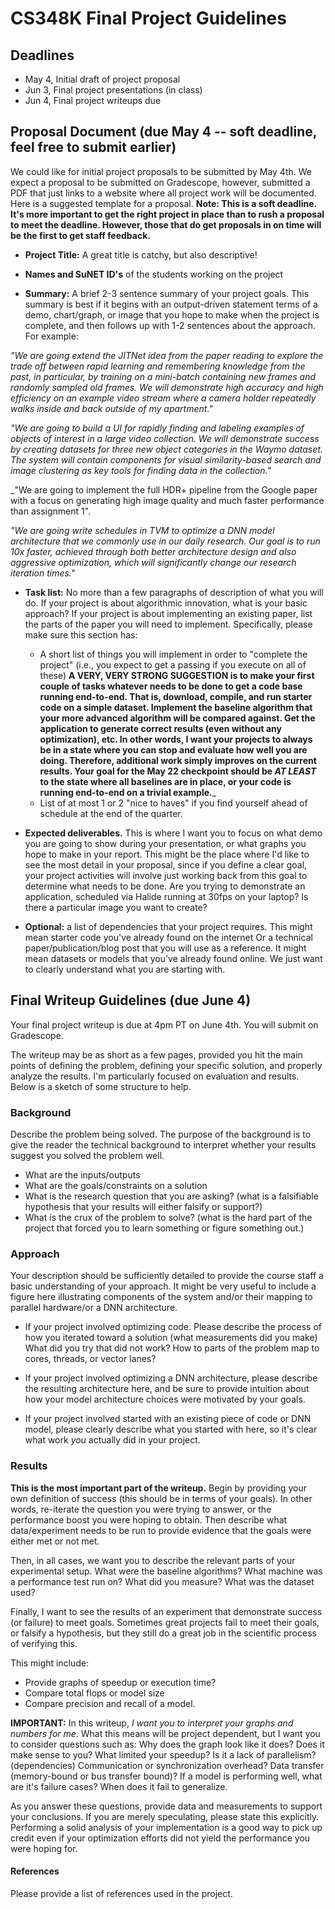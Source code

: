 # CS348K Final Project Guidelines

## Deadlines

  * May 4, Initial draft of project proposal
  * Jun 3, Final project presentations (in class)
  * Jun 4, Final project writeups due

## Proposal Document (due May 4 -- soft deadline, feel free to submit earlier)

We could like for initial project proposals to be submitted by May 4th.  We expect a proposal to be submitted on Gradescope, however, submitted a PDF that just links to a website where all project work will be documented.  Here is a suggested template for a proposal.  __Note: This is a soft deadline.  It's more important to get the right project in place than to rush a proposal to meet the deadline.  However, those that do get proposals in on time will be the first to get staff feedback.__

* __Project Title:__  A great title is catchy, but also descriptive!

* __Names and SuNET ID's__ of the students working on the project

* __Summary:__ A brief 2-3 sentence summary of your project goals.  This summary is best if it begins with an output-driven statement terms of a demo, chart/graph, or image that you hope to make when the project is complete, and then follows up with 1-2 sentences about the approach.  For example:

_"We are going extend the JITNet idea from the paper reading to explore the trade off between rapid learning and remembering knowledge from the past, in particular, by training on a mini-batch containing new frames and randomly sampled old frames. We will demonstrate high accuracy and high efficiency on an example video stream where a camera holder repeatedly walks inside and back outside of my apartment."_

 _"We are going to build a UI for rapidly finding and labeling examples of objects of interest in a large video collection.  We will demonstrate success by creating datasets for three new object categories in the Waymo dataset.  The system will contain components for visual similarity-based search and image clustering as key tools for finding data in the collection."_

_"We are going to implement the full HDR+ pipeline from the Google paper with a focus on generating high image quality and much faster performance than assignment 1".
 
 _"We are going write schedules in TVM to optimize a DNN model architecture that we commonly use in our daily research.  Our goal is to run 10x faster, achieved through both better architecture design and also aggressive optimization, which will significantly change our research iteration times."_ 

* __Task list:__ No more than a few paragraphs of description of what you will do.  If your project is about algorithmic innovation, what is your basic approach?  If your project is about implementing an existing paper, list the parts of the paper you will need to implement.  Specifically, please make sure this section has:
  * A short list of things you will implement in order to "complete the project" (i.e., you expect to get a passing if you execute on all of these)  __A VERY, VERY STRONG SUGGESTION is to make your first couple of tasks whatever needs to be done to get a code base running end-to-end.  That is, download, compile, and run starter code on a simple dataset.  Implement the baseline algorithm that your more advanced algorithm will be compared against.  Get the application to generate correct results (even without any optimization), etc. In other words, I want your projects to always be in a state where you can stop and evaluate how well you are doing. Therefore, additional work simply improves on the current results.  Your goal for the May 22 checkpoint should be *AT LEAST* to the state where all baselines are in place, or your code is running end-to-end on a trivial example.___
  * List of at most 1 or 2 "nice to haves" if you find yourself ahead of schedule at the end of the quarter.

* __Expected deliverables.__ This is where I want you to focus on what demo you are going to show during your presentation, or what graphs you hope to make in your report.  This might be the place where I'd like to see the most detail in your proposal, since if you define a clear goal, your project activities will involve just working back from this goal to determine what needs to be done.  Are you trying to demonstrate an application, scheduled via Halide running at 30fps on your laptop?  Is there a particular image you want to create?  

* __Optional:__ a list of dependencies that your project requires.  This might mean starter code you've already found on the internet Or a technical paper/publication/blog post that you will use as a reference.  It might mean datasets or models that you've already found online.  We just want to clearly understand what you are starting with.  

## Final Writeup Guidelines (due June 4)
 
Your final project writeup is due at 4pm PT on June 4th.  You will submit on Gradescope.

The writeup may be as short as a few pages, provided you hit the main points of defining the problem, defining your specific solution, and properly analyze the results.  I'm particularly focused on evaluation and results. Below is a sketch of some structure to help.
 
### Background
 
Describe the problem being solved.  The purpose of the background is to give the reader the technical background to interpret whether your results suggest you solved the problem well.
 
* What are the inputs/outputs
* What are the goals/constraints on a solution
* What is the research question that you are asking? (what is a falsifiable hypothesis that your results will either falsify or support?)
* What is the crux of the problem to solve? (what is the hard part of the project that forced you to learn something or figure something out.)
 
### Approach
 
Your description should be sufficiently detailed to provide the course staff a basic understanding of your approach. It might be very useful to include a figure here illustrating components of the system and/or their mapping to parallel hardware/or a DNN architecture.
 
* If your project involved optimizing code. Please describe the process of how you iterated toward a solution (what measurements did you make) What did you try that did not work? How to parts of the problem map to cores, threads, or vector lanes?
 
* If your project involved optimizing a DNN architecture, please describe the resulting architecture here, and be sure to provide intuition about how your model architecture choices were motivated by your goals.
 
* If your project involved started with an existing piece of code or DNN model, please clearly describe what you started with here, so it's clear what work *you* actually did in your project.
 
### Results

__This is the most important part of the writeup.__  Begin by providing your own definition of success (this should be in terms of your goals).  In other words, re-iterate the question you were trying to answer, or the performance boost you were hoping to obtain.  Then describe what data/experiment needs to be run to provide evidence that the goals were either met or not met.
 
Then, in all cases, we want you to describe the relevant parts of your experimental setup.  What were the baseline algorithms? What machine was a performance test run on?  What did you measure?  What was the dataset used?
  
Finally, I want to see the results of an experiment that demonstrate success (or failure) to meet goals.  Sometimes great projects fail to meet their goals, or falsify a hypothesis, but they still do a great job in the scientific process of verifying this.
 
This might include:
* Provide graphs of speedup or execution time?
* Compare total flops or model size
* Compare precision and recall of a model.    
 
__IMPORTANT:__ In this writeup, _I want you to interpret your graphs and numbers for me_.  What this means will be project dependent, but I want you to consider questions such as: Why does the graph look like it does? Does it make sense to you?  What limited your speedup? Is it a lack of parallelism? (dependencies) Communication or synchronization overhead? Data transfer (memory-bound or bus transfer bound)?  If a model is performing well, what are it's failure cases? When does it fail to generalize.
 
As you answer these questions, provide data and measurements to support your conclusions. If you are merely speculating, please state this explicitly. Performing a solid analysis of your implementation is a good way to pick up credit even if your optimization efforts did not yield the performance you were hoping for.
 
#### References 
 
Please provide a list of references used in the project.

